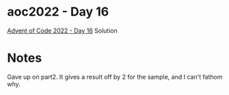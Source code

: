 # aoc2022 - Day 16

[Advent of Code 2022 - Day 16](https://adventofcode.com/2022/day/16) Solution

# Notes

Gave up on part2. It gives a result off by 2 for the sample, and I can't fathom why.
